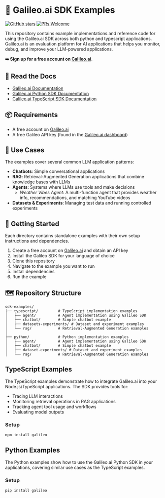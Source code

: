 # 📖 Galileo.ai SDK Examples
[![GitHub stars](https://img.shields.io/github/stars/rungalileo/sdk-examples.js.svg?style=social&label=Star&maxAge=2592000)](https://github.com/rungalileo/sdk-examples) [![PRs Welcome](https://img.shields.io/badge/PRs-welcome-brightgreen.svg?style=flat-square)](http://makeapullrequest.com) 

This repository contains example implementations and reference code for using the Galileo.ai SDK across both python and typescript applications. Galileo.ai is an evaluation platform for AI applications that helps you monitor, debug, and improve your LLM-powered applications.

**➡️ Sign up for a free account on [Galileo.ai](https://app.galileo.ai/sign-up).**

## 📖 Read the Docs
- [Galileo.ai Documentation](https://v2docs.galileo.ai/what-is-galileo)
- [Galileo.ai Python SDK Documentation](https://v2docs.galileo.ai/sdk-api/python/overview)
- [Galileo.ai TypeScript SDK Documentation](https://v2docs.galileo.ai/sdk-api/typescript/overview)

## 📦 Requirements
- A free account on [Galileo.ai](https://app.galileo.ai/sign-up)
- A free Galileo API key (found in the [Galileo.ai dashboard](https://app.galileo.ai/settings/api-keys))

## 🍎 Use Cases
The examples cover several common LLM application patterns:
- **Chatbots**: Simple conversational applications
- **RAG**: Retrieval-Augmented Generation applications that combine knowledge bases with LLMs
- **Agents**: Systems where LLMs use tools and make decisions
  - *Weather Vibes Agent*: A multi-function agent that provides weather info, recommendations, and matching YouTube videos
- **Datasets & Experiments**: Managing test data and running controlled experiments

## 🚢 Getting Started
Each directory contains standalone examples with their own setup instructions and dependencies.

1. Create a free account on [Galileo.ai](https://app.galileo.ai/sign-up) and obtain an API key
2. Install the Galileo SDK for your language of choice
3. Clone this repository
4. Navigate to the example you want to run
5. Install dependencies
6. Run the example

## 🗺️ Repository Structure

``` 
sdk-examples/
├── typescript/         # TypeScript implementation examples
│   ├── agent/          # Agent implementation using Galileo SDK
│   ├── chatbot/        # Simple chatbot example
│   ├── datasets-experiments/ # Dataset and experiment examples
│   └── rag/            # Retrieval-Augmented Generation examples
│
├── python/             # Python implementation examples
│   ├── agent/          # Agent implementation using Galileo SDK
│   ├── chatbot/        # Simple chatbot example
│   ├── dataset-experiments/ # Dataset and experiment examples
│   └── rag/            # Retrieval-Augmented Generation examples
```

## TypeScript Examples

The TypeScript examples demonstrate how to integrate Galileo.ai into your Node.js/TypeScript applications. The SDK provides tools for:

- Tracing LLM interactions
- Monitoring retrieval operations in RAG applications
- Tracking agent tool usage and workflows
- Evaluating model outputs

### Setup

```bash
npm install galileo
```

## Python Examples

The Python examples show how to use the Galileo.ai Python SDK in your applications, covering similar use cases as the TypeScript examples.

### Setup

```bash
pip install galileo
```




